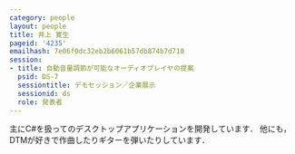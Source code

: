 ```yaml
---
category: people
layout: people
title: 井上 寛生
pageid: '4235'
emailhash: 7e06f0dc32eb2b6061b57db874b7d710
session:
- title: 自動音量調節が可能なオーディオプレイヤの提案
  psid: DS-7
  sessiontitle: デモセッション／企業展示
  sessionid: ds
  role: 発表者
---
```

主にC#を扱ってのデスクトップアプリケーションを開発しています．
他にも，DTMが好きで作曲したりギターを弾いたりしています．
